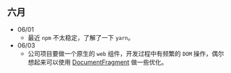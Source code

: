 
## 六月
- 06/01
    - 最近 `npm` 不太稳定，了解了一下 `yarn`。
- 06/03
    - 公司项目要做一个原生的 `web` 组件，开发过程中有频繁的 `DOM` 操作，偶尔想起来可以使用 [DocumentFragment](https://developer.mozilla.org/zh-CN/docs/Web/API/DocumentFragment) 做一些优化。